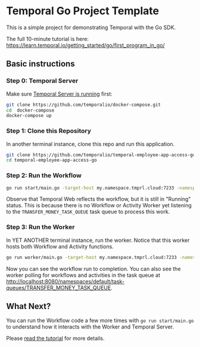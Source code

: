 # Temporal Go Project Template

This is a simple project for demonstrating Temporal with the Go SDK.

The full 10-minute tutorial is here: https://learn.temporal.io/getting_started/go/first_program_in_go/

## Basic instructions

### Step 0: Temporal Server

Make sure [Temporal Server is running](https://docs.temporal.io/docs/server/quick-install/) first:

```bash
git clone https://github.com/temporalio/docker-compose.git
cd  docker-compose
docker-compose up
```

### Step 1: Clone this Repository

In another terminal instance, clone this repo and run this application.

```bash
git clone https://github.com/temporalio/temporal-employee-app-access-go
cd temporal-employee-app-access-go
```

### Step 2: Run the Workflow

```bash
go run start/main.go -target-host my.namespace.tmprl.cloud:7233 -namespace my.namespace -client-cert path/to/cert.pem -client-key path/to/key.pem
```

Observe that Temporal Web reflects the workflow, but it is still in "Running" status. This is because there is no Workflow or Activity Worker yet listening to the `TRANSFER_MONEY_TASK_QUEUE` task queue to process this work.

### Step 3: Run the Worker

In YET ANOTHER terminal instance, run the worker. Notice that this worker hosts both Workflow and Activity functions.

```bash
go run worker/main.go -target-host my.namespace.tmprl.cloud:7233 -namespace my.namespace -client-cert path/to/cert.pem -client-key path/to/key.pem
```

Now you can see the workflow run to completion. You can also see the worker polling for workflows and activities in the task queue at [http://localhost:8080/namespaces/default/task-queues/TRANSFER_MONEY_TASK_QUEUE](http://localhost:8080/namespaces/default/task-queues/TRANSFER_MONEY_TASK_QUEUE).

## What Next?

You can run the Workflow code a few more times with `go run start/main.go` to understand how it interacts with the Worker and Temporal Server.

Please [read the tutorial](https://learn.temporal.io/getting_started/go/first_program_in_go/) for more details.
